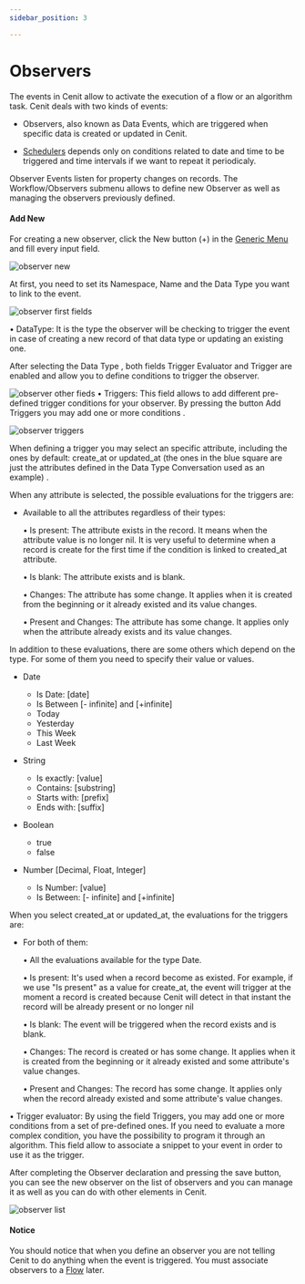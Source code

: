 ```yaml
---
sidebar_position: 3

---
```


# Observers

The events in Cenit allow to activate the execution of a flow or an algorithm task. Cenit deals with two kinds of events:

- Observers, also known as Data Events, which are triggered when specific data is created or updated in Cenit.

- [Schedulers](workflows/observers.md) depends only on conditions related to date and time to be triggered and time intervals if we want to repeat it periodicaly.

Observer Events listen for property changes on records. The Workflow/Observers submenu allows to define new Observer as well as managing the observers previously defined.

#### Add New

For creating a new observer, click the New button (+) in the [Generic Menu](generic/generic_menu_options_.md) and fill every input field.

![observer new](https://user-images.githubusercontent.com/54523080/150700361-ee4283d7-6509-4c93-9114-b842656005d4.png)

At first, you need to set its Namespace, Name and the Data Type you want to link to the event.

![observer first fields](https://user-images.githubusercontent.com/54523080/150700436-410f732e-8dbf-4a1c-b1d5-c3f367911479.png)

• DataType: It is the type the observer will be checking to trigger the event in case of creating a new record of that data type or updating an existing one. 

After selecting the Data Type , both fields Trigger Evaluator and Trigger are enabled and allow you to define conditions to trigger the observer.

![observer other fieds](https://user-images.githubusercontent.com/54523080/150700992-854c99b6-1eef-4963-853d-1fa8e91cb222.png)
• Triggers: This field allows to add different pre-defined trigger conditions for your observer. By pressing the button Add Triggers you may add one or more conditions .

![observer triggers](https://user-images.githubusercontent.com/54523080/150704564-c420d312-589f-4ad7-86e6-31ca412983ec.png)

When defining a trigger you may select an specific attribute, including the ones by default: create_at or updated_at  (the ones in the blue square are just the attributes defined in the Data Type Conversation used as an example) .

When any attribute is selected, the possible evaluations for the triggers are:

- Available to all the attributes regardless of their types:
  
  • Is present: The attribute exists in the record. It means when the attribute value is no longer nil. It is very useful to determine when a record is create for the first time if the condition is linked to created_at attribute.
  
  • Is blank: The attribute exists and is blank.
  
  • Changes: The attribute has some change. It applies when it is created from the beginning or it already existed and its value changes.
  
  • Present and Changes: The attribute has some change. It applies only when the attribute already exists and its value changes.

In addition to these evaluations, there are some others which depend on the type. For some of them you need to specify their value or values.

- Date
  
  - Is Date: [date]
  - Is Between [- infinite] and [+infinite]
  - Today
  - Yesterday
  - This Week
  - Last Week

- String
  
  - Is exactly: [value]
  - Contains: [substring]
  - Starts with: [prefix] 
  - Ends with: [suffix]

- Boolean
  
  - true
  - false

- Number [Decimal, Float, Integer]
  
  - Is Number: [value]
  - Is Between: [- infinite] and [+infinite]

When you select created_at or updated_at, the evaluations for the triggers are:

- For both of them:
  
  • All the evaluations available for the type Date.
  
  • Is present: It's used when a record become as existed. For example, if we use "Is present" as a value for create_at, the event will trigger at the moment a record is created because Cenit will detect in that instant the record will be already present or no longer nil
  
  • Is blank: The event will be triggered when the record exists and is blank.
  
  • Changes: The record is created or has some change. It applies when it is created from the beginning or it already existed and some attribute's value changes.
  
  • Present and Changes: The record has some change. It applies only when the record already existed and some attribute's value changes.

• Trigger evaluator: By using the field Triggers, you may add one or more conditions from a set of pre-defined ones. If you need to evaluate a more complex condition, you have the possibility to program it through an algorithm. This field allow to associate a snippet to your event in order to use it as the trigger.

After completing the Observer declaration and pressing the save button, you can see the new observer on the list of observers and you can manage it as well as you can do with other elements in Cenit.

![observer list](https://user-images.githubusercontent.com/54523080/150724986-03d1dab5-2ea9-4c43-8620-5e828f84fb00.png)

#### Notice

You should notice that when you define an observer you are not telling Cenit to do anything when the event is triggered. You must associate observers to a [Flow](workflows/flows.md)  later.